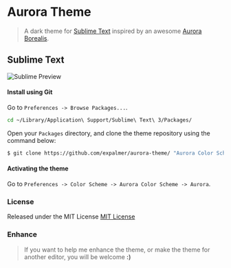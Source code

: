 # Aurora Theme

> A dark theme for [Sublime Text](http://www.sublimetext.com/3) inspired by an awesome [Aurora Borealis](http://en.wikipedia.org/wiki/Aurora_(astronomy)).

## Sublime Text

![Sublime Preview](https://raw.github.com/expalmer/aurora-theme/master/screenshot.png)

#### Install using Git

Go to `Preferences -> Browse Packages...`.

``` sh
cd ~/Library/Application\ Support/Sublime\ Text\ 3/Packages/
```

Open your `Packages` directory, and clone the theme repository using the command below:

```sh
$ git clone https://github.com/expalmer/aurora-theme/ "Aurora Color Scheme"
```

#### Activating the theme

Go to `Preferences -> Color Scheme -> Aurora Color Scheme -> Aurora`.

### License
Released under the MIT License [MIT License](http://opensource.org/licenses/MIT)

### Enhance
> If you want to help me enhance the theme, or make the theme for another editor, you will be welcome **:)**

